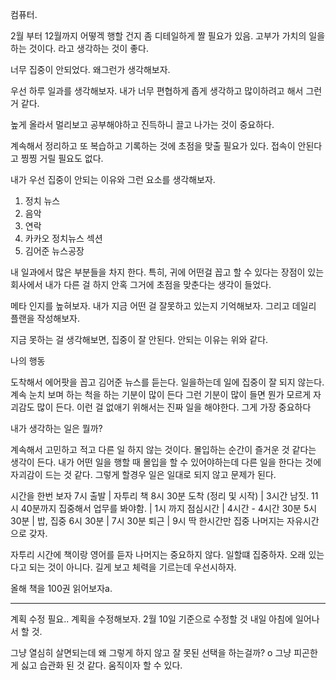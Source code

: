 컴퓨터.

2월 부터 12월까지 어떻겍 행할 건지 좀 디테일하게 짤 필요가 있음. 
고부가 가치의 일을하는 것이다. 라고 생각하는 것이 좋다.

너무 집중이 안되었다. 왜그런가 생각해보자.

우선 하루 일과를 생각해보자.
내가 너무 편협하게 좁게 생각하고 많이하려고 해서 그런거 같다.

높게 올라서 멀리보고 공부해야하고 진득하니 끌고 나가는 것이 중요하다.

계속해서 정리하고 또 복습하고 기록하는 것에 초점을 맞출 필요가 있다.
접속이 안된다고 찡찡 거릴 필요도 없다.

내가 우선 집중이 안되는 이유와 그런 요소를 생각해보자.

1. 정치 뉴스
2. 음악
3. 연락
4. 카카오 정치뉴스 섹션
5. 김어준 뉴스공장

내 일과에서 많은 부분들을 차지 한다. 특히, 귀에 어떤걸 꼽고 할 수 있다는 장점이 있는 회사에서 내가 다른 걸 하지 안혹 그거에 초점을 맞춘다는 생각이 들었다.

메타 인지를 높혀보자.
내가 지금 어떤 걸 잘못하고 있는지 기억해보자. 그리고 데일리 플랜을 작성해보자.

지금 못하는 걸 생각해보면, 집중이 잘 안된다. 안되는 이유는 위와 같다.

나의 행동

도착해서 에어팟을 꼽고 김어준 뉴스를 듣는다.
일을하는데 일에 집중이 잘 되지 않는다.
계속 눈치 보며 하는 척을 하는 기분이 많이 든다
그런 기분이 많이 들면 뭔가 모르게 자괴감도 많이 든다.
이런 걸 없애기 위해서는 진짜 일을 해야한다. 그게 가장 중요하다

내가 생각하는 일은 뭘까?

계속해서 고민하고 적고 다른 일 하지 않는 것이다.
몰입하는 순간이 즐거운 것 같다는 생각이 든다. 내가 어떤 일을 행할 때 몰입을 할 수 있어야하는데 다른 일을 한다는 것에 자괴감이 드는 것 같다. 그렇게 할경우 일은 일대로 되지 않고 문제가 된다.

시간을 한번 보자
7시 출발
  | 자투리 책
8시 30분 도착 (정리 및 시작)
  | 3시간 남짓.
11시 40분까지 집중해서 업무를 봐야함.
  |
1시 까지 점심시간
  | 4시간 - 4시간 30분
5시 30분
  | 밥, 집중
6시 30분
  |
7시 30분 퇴근
  |
9시 딱 한시간만 집중
나머지는 자유시간으로 갖자.

자투리 시간에 책이랑 영어를 듣자 나머지는 중요하지 않다. 일할떄 집중하자. 오래 있는다고 되는 것이 아니다. 길게 보고 체력을 기르는데 우선시하자.

올해 책을 100권 읽어보자a.

---------

계획 수정 필요..
계획을 수정해보자.
2월 10일 기준으로 수정할 것
내일 아침에 일어나서 할 것.

그냥 열심히 살면되는데 왜 그렇게 하지 않고 잘 못된 선택을 하는걸까?
o
그냥 피곤한게 싫고 습관화 된 것 같다. 움직이자 할 수 있다.
